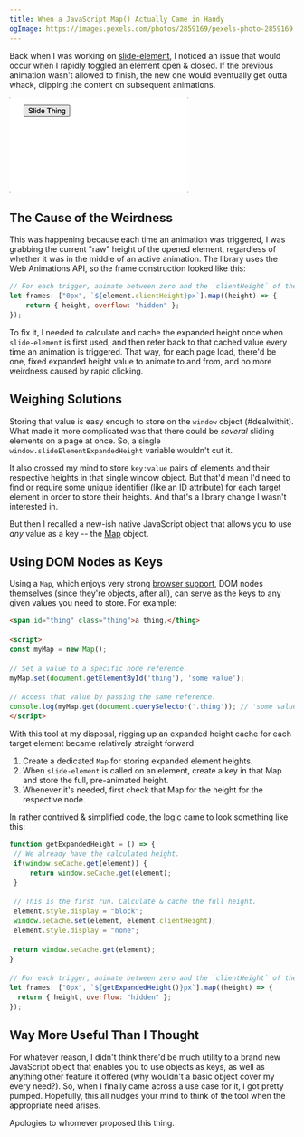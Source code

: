 ```yaml
---
title: When a JavaScript Map() Actually Came in Handy
ogImage: https://images.pexels.com/photos/2859169/pexels-photo-2859169.jpeg?auto=compress&cs=tinysrgb&dpr=3&h=750&w=1200
---
```


Back when I was working on [slide-element](https://github.com/alexmacarthur/slide-element), I noticed an issue that would occur when I rapidly toggled an element open & closed. If the previous animation wasn't allowed to finish, the new one would eventually get outta whack, clipping the content on subsequent animations.

![slide-element-bad.gif](./slide-element-bad.gif)

## The Cause of the Weirdness

This was happening because each time an animation was triggered, I was grabbing the current "raw" height of the opened element, regardless of whether it was in the middle of an active animation. The library uses the Web Animations API, so the frame construction looked like this:

```jsx
// For each trigger, animate between zero and the `clientHeight` of the element.
let frames: ["0px", `${element.clientHeight}px`].map((height) => {
    return { height, overflow: "hidden" };
});
```

To fix it, I needed to calculate and cache the expanded height once when `slide-element` is first used, and then refer back to that cached value every time an animation is triggered. That way, for each page load, there'd be one, fixed expanded height value to animate to and from, and no more weirdness caused by rapid clicking.

## Weighing Solutions

Storing that value is easy enough to store on the `window` object (#dealwithit). What made it more complicated was that there could be _several_ sliding elements on a page at once. So, a single `window.slideElementExpandedHeight` variable wouldn't cut it.

It also crossed my mind to store `key:value` pairs of elements and their respective heights in that single window object. But that'd mean I'd need to find or require some unique identifier (like an ID attribute) for each target element in order to store their heights. And that's a library change I wasn't interested in.

But then I recalled a new-ish native JavaScript object that allows you to use _any_ value as a key -- the [Map](https://developer.mozilla.org/en-US/docs/Web/JavaScript/Reference/Global_Objects/Map) object.

## Using DOM Nodes as Keys

Using a `Map`, which enjoys very strong [browser support](https://caniuse.com/mdn-javascript_builtins_map), DOM nodes themselves (since they're objects, after all), can serve as the keys to any given values you need to store. For example:

```html
<span id="thing" class="thing">a thing.</thing>

<script>
const myMap = new Map();

// Set a value to a specific node reference.
myMap.set(document.getElementById('thing'), 'some value');

// Access that value by passing the same reference.
console.log(myMap.get(document.querySelector('.thing')); // 'some value'
</script>
```

With this tool at my disposal, rigging up an expanded height cache for each target element became relatively straight forward:

1. Create a dedicated `Map` for storing expanded element heights.
2. When `slide-element` is called on an element, create a key in that Map and store the full, pre-animated height.
3. Whenever it's needed, first check that Map for the height for the respective node.

In rather contrived & simplified code, the logic came to look something like this:

```javascript
function getExpandedHeight = () => {
 // We already have the calculated height.
 if(window.seCache.get(element)) {
     return window.seCache.get(element);
 }

 // This is the first run. Calculate & cache the full height.
 element.style.display = "block";
 window.seCache.set(element, element.clientHeight);
 element.style.display = "none";

 return window.seCache.get(element);
}

// For each trigger, animate between zero and the `clientHeight` of the element.
let frames: ["0px", `${getExpandedHeight()}px`].map((height) => {
  return { height, overflow: "hidden" };
});
```

## Way More Useful Than I Thought

For whatever reason, I didn't think there'd be much utility to a brand new JavaScript object that enables you to use objects as keys, as well as anything other feature it offered (why wouldn't a basic object cover my every need?). So, when I finally came across a use case for it, I got pretty pumped. Hopefully, this all nudges your mind to think of the tool when the appropriate need arises.

Apologies to whomever proposed this thing.
